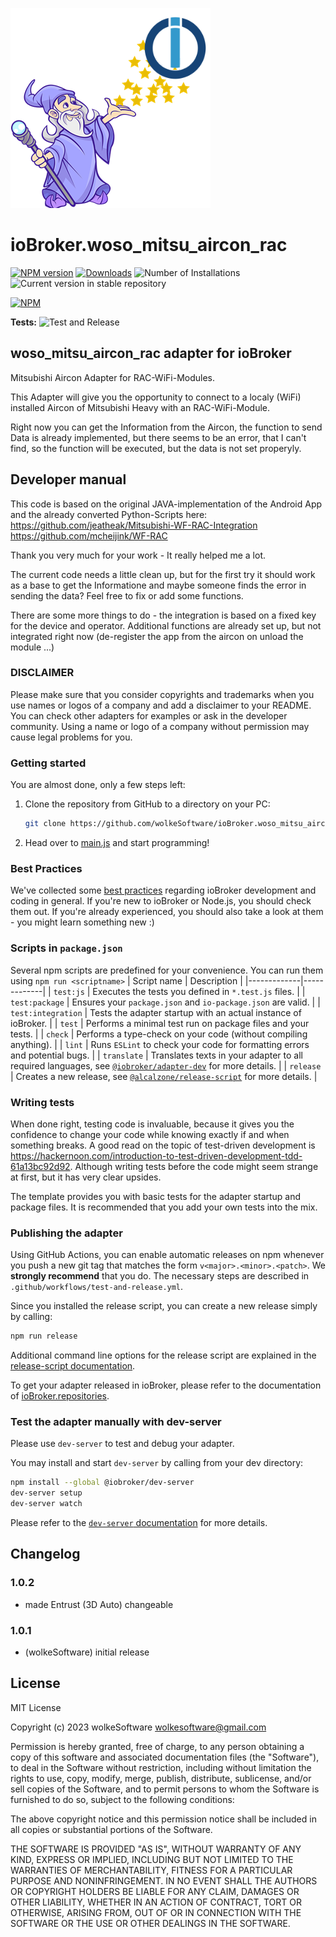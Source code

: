 ![Logo](admin/woso_mitsu_aircon_rac.png)
# ioBroker.woso_mitsu_aircon_rac

[![NPM version](https://img.shields.io/npm/v/iobroker.woso_mitsu_aircon_rac.svg)](https://www.npmjs.com/package/iobroker.woso_mitsu_aircon_rac)
[![Downloads](https://img.shields.io/npm/dm/iobroker.woso_mitsu_aircon_rac.svg)](https://www.npmjs.com/package/iobroker.woso_mitsu_aircon_rac)
![Number of Installations](https://iobroker.live/badges/woso_mitsu_aircon_rac-installed.svg)
![Current version in stable repository](https://iobroker.live/badges/woso_mitsu_aircon_rac-stable.svg)

[![NPM](https://nodei.co/npm/iobroker.woso_mitsu_aircon_rac.png?downloads=true)](https://nodei.co/npm/iobroker.woso_mitsu_aircon_rac/)

**Tests:** ![Test and Release](https://github.com/wolkeSoftware/ioBroker.woso_mitsu_aircon_rac/workflows/Test%20and%20Release/badge.svg)

## woso_mitsu_aircon_rac adapter for ioBroker

Mitsubishi Aircon Adapter for RAC-WiFi-Modules. 

This Adapter will give you the opportunity to connect to a localy (WiFi) installed Aircon of Mitsubishi Heavy with an RAC-WiFi-Module.

Right now you can get the Information from the Aircon, the function to send Data is already implemented, but there seems to be an error, that I can't find, so the function will be executed, but the data is not set properyly.


## Developer manual
This code is based on the original JAVA-implementation of the Android App and the already converted Python-Scripts here:
https://github.com/jeatheak/Mitsubishi-WF-RAC-Integration
https://github.com/mcheijink/WF-RAC

Thank you very much for your work - It really helped me a lot.

The current code needs a little clean up, but for the first try it should work as a base to get the Informatione and maybe someone finds the error in sending the data?
Feel free to fix or add some functions.

There are some more things to do - the integration is based on a fixed key for the device and operator. 
Additional functions are already set up, but not integrated right now (de-register the app from the aircon on unload the module ...)


### DISCLAIMER

Please make sure that you consider copyrights and trademarks when you use names or logos of a company and add a disclaimer to your README.
You can check other adapters for examples or ask in the developer community. Using a name or logo of a company without permission may cause legal problems for you.

### Getting started

You are almost done, only a few steps left:
1. Clone the repository from GitHub to a directory on your PC:
    ```bash
    git clone https://github.com/wolkeSoftware/ioBroker.woso_mitsu_aircon_rac
    ```

1. Head over to [main.js](main.js) and start programming!

### Best Practices
We've collected some [best practices](https://github.com/ioBroker/ioBroker.repositories#development-and-coding-best-practices) regarding ioBroker development and coding in general. If you're new to ioBroker or Node.js, you should
check them out. If you're already experienced, you should also take a look at them - you might learn something new :)

### Scripts in `package.json`
Several npm scripts are predefined for your convenience. You can run them using `npm run <scriptname>`
| Script name | Description |
|-------------|-------------|
| `test:js` | Executes the tests you defined in `*.test.js` files. |
| `test:package` | Ensures your `package.json` and `io-package.json` are valid. |
| `test:integration` | Tests the adapter startup with an actual instance of ioBroker. |
| `test` | Performs a minimal test run on package files and your tests. |
| `check` | Performs a type-check on your code (without compiling anything). |
| `lint` | Runs `ESLint` to check your code for formatting errors and potential bugs. |
| `translate` | Translates texts in your adapter to all required languages, see [`@iobroker/adapter-dev`](https://github.com/ioBroker/adapter-dev#manage-translations) for more details. |
| `release` | Creates a new release, see [`@alcalzone/release-script`](https://github.com/AlCalzone/release-script#usage) for more details. |

### Writing tests
When done right, testing code is invaluable, because it gives you the 
confidence to change your code while knowing exactly if and when 
something breaks. A good read on the topic of test-driven development 
is https://hackernoon.com/introduction-to-test-driven-development-tdd-61a13bc92d92. 
Although writing tests before the code might seem strange at first, but it has very 
clear upsides.

The template provides you with basic tests for the adapter startup and package files.
It is recommended that you add your own tests into the mix.

### Publishing the adapter
Using GitHub Actions, you can enable automatic releases on npm whenever you push a new git tag that matches the form 
`v<major>.<minor>.<patch>`. We **strongly recommend** that you do. The necessary steps are described in `.github/workflows/test-and-release.yml`.

Since you installed the release script, you can create a new
release simply by calling:
```bash
npm run release
```
Additional command line options for the release script are explained in the
[release-script documentation](https://github.com/AlCalzone/release-script#command-line).

To get your adapter released in ioBroker, please refer to the documentation 
of [ioBroker.repositories](https://github.com/ioBroker/ioBroker.repositories#requirements-for-adapter-to-get-added-to-the-latest-repository).

### Test the adapter manually with dev-server
Please use `dev-server` to test and debug your adapter.

You may install and start `dev-server` by calling from your dev directory:
```bash
npm install --global @iobroker/dev-server
dev-server setup
dev-server watch
```

Please refer to the [`dev-server` documentation](https://github.com/ioBroker/dev-server#readme) for more details.

## Changelog

### 1.0.2
* made Entrust (3D Auto) changeable

### 1.0.1
* (wolkeSoftware) initial release

## License
MIT License

Copyright (c) 2023 wolkeSoftware <wolkesoftware@gmail.com>

Permission is hereby granted, free of charge, to any person obtaining a copy
of this software and associated documentation files (the "Software"), to deal
in the Software without restriction, including without limitation the rights
to use, copy, modify, merge, publish, distribute, sublicense, and/or sell
copies of the Software, and to permit persons to whom the Software is
furnished to do so, subject to the following conditions:

The above copyright notice and this permission notice shall be included in all
copies or substantial portions of the Software.

THE SOFTWARE IS PROVIDED "AS IS", WITHOUT WARRANTY OF ANY KIND, EXPRESS OR
IMPLIED, INCLUDING BUT NOT LIMITED TO THE WARRANTIES OF MERCHANTABILITY,
FITNESS FOR A PARTICULAR PURPOSE AND NONINFRINGEMENT. IN NO EVENT SHALL THE
AUTHORS OR COPYRIGHT HOLDERS BE LIABLE FOR ANY CLAIM, DAMAGES OR OTHER
LIABILITY, WHETHER IN AN ACTION OF CONTRACT, TORT OR OTHERWISE, ARISING FROM,
OUT OF OR IN CONNECTION WITH THE SOFTWARE OR THE USE OR OTHER DEALINGS IN THE
SOFTWARE.